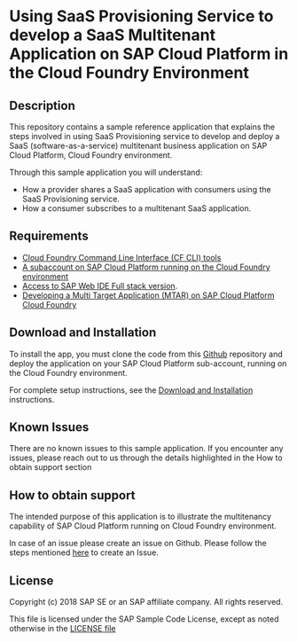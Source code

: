 # Using SaaS Provisioning Service to develop a SaaS Multitenant Application on SAP Cloud Platform in the Cloud Foundry Environment

## Description

This repository contains a sample reference application that explains the steps involved in using SaaS Provisioning service to develop and deploy a SaaS (software-as-a-service) multitenant business application on SAP Cloud Platform, Cloud Foundry environment.

Through this sample application you will understand:
* How a provider shares a SaaS application with consumers using the SaaS Provisioning service.
* How a consumer subscribes to a multitenant SaaS application.

## Requirements

* [Cloud Foundry Command Line Interface (CF CLI) tools](https://github.com/cloudfoundry/cli)
* [A subaccount on SAP Cloud Platform running on the Cloud Foundry environment](https://cloudplatform.sap.com/enterprise-paas/cloudfoundry.html)
* [Access to SAP Web IDE Full stack version](https://www.sap.com/india/developer/tutorials/webide-innovation-beta.html).
* [Developing a Multi Target Application (MTAR) on SAP Cloud Platform Cloud Foundry](https://help.sap.com/viewer/977416d43cd74bdc958289038749100e/Latest/en-US/c6c4153d74af4df183bf5e66ff53109c.html?q=SAP%20Cloud%20Platform%20Cloud%20Foundry)

## Download and Installation

To install the app, you must clone the code from this [Github](//TODO) repository and deploy the application on your SAP Cloud Platform sub-account, running on the Cloud Foundry environment.

For complete setup instructions, see the [Download and Installation](./Download_and_Installation_Instructions.md) instructions.

## Known Issues
There are no known issues to this sample application. If you encounter any issues, please reach out to us through the details highlighted in the How to obtain support section

## How to obtain support
The intended purpose of this application is to illustrate the multitenancy capability of SAP Cloud Platform running on Cloud Foundry environment.

In case of an issue please create an issue on Github.
Please follow the steps mentioned [here](https://help.github.com/articles/creating-an-issue/) to create an Issue.

## License

Copyright (c) 2018 SAP SE or an SAP affiliate company. All rights reserved.

This file is licensed under the SAP Sample Code License, except as noted otherwise in the [LICENSE file](./LICENSE.txt)
